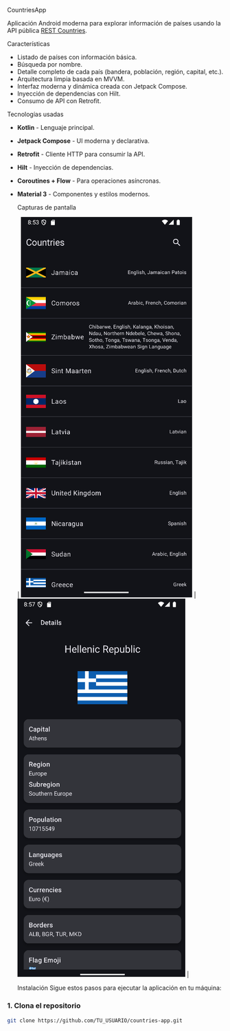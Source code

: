 CountriesApp

Aplicación Android moderna para explorar información de países usando la API pública [REST Countries](https://restcountries.com/).

Características
- Listado de países con información básica.
- Búsqueda por nombre.
- Detalle completo de cada país (bandera, población, región, capital, etc.).
- Arquitectura limpia basada en MVVM.
- Interfaz moderna y dinámica creada con Jetpack Compose.
- Inyección de dependencias con Hilt.
- Consumo de API con Retrofit.

Tecnologías usadas
- **Kotlin** - Lenguaje principal.
- **Jetpack Compose** - UI moderna y declarativa.
- **Retrofit** - Cliente HTTP para consumir la API.
- **Hilt** - Inyección de dependencias.
- **Coroutines + Flow** - Para operaciones asíncronas.
- **Material 3** - Componentes y estilos modernos.

  Capturas de pantalla

  | ![Lista](docs/1.png) | ![Detalle](docs/2.png) |

  Instalación
Sigue estos pasos para ejecutar la aplicación en tu máquina:

### 1. Clona el repositorio
```bash
git clone https://github.com/TU_USUARIO/countries-app.git
